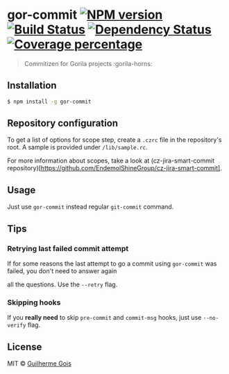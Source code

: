 # gor-commit [![NPM version][npm-image]][npm-url] [![Build Status][travis-image]][travis-url] [![Dependency Status][daviddm-image]][daviddm-url] [![Coverage percentage][coveralls-image]][coveralls-url]

> Commitizen for Gorila projects :gorila-horns:

## Installation

```sh
$ npm install -g gor-commit
```

## Repository configuration

To get a list of options for scope step, create a `.czrc` file in the repository's root. A sample is provided under `/lib/sample.rc`.

For more information about scopes, take a look at (cz-jira-smart-commit repository)[https://github.com/EndemolShineGroup/cz-jira-smart-commit].

## Usage

Just use `gor-commit` instead regular `git-commit` command.

## Tips

### Retrying last failed commit attempt

If for some reasons the last attempt to go a commit using `gor-commit` was failed, you don't need to answer again

all the questions. Use the `--retry` flag.

### Skipping hooks

If you **really need** to skip `pre-commit` and `commit-msg` hooks, just use `--no-verify` flag.

## License

MIT © [Guilherme Gois](gois.dev)

[npm-image]: https://badge.fury.io/js/gor-commit.svg
[npm-url]: https://npmjs.org/package/gor-commit
[travis-image]: https://travis-ci.com/guilhermejcgois/gor-commit.svg?branch=master
[travis-url]: https://travis-ci.com/guilhermejcgois/gor-commit
[daviddm-image]: https://david-dm.org/guilhermejcgois/gor-commit.svg?theme=shields.io
[daviddm-url]: https://david-dm.org/guilhermejcgois/gor-commit
[coveralls-image]: https://coveralls.io/repos/guilhermejcgois/gor-commit/badge.svg
[coveralls-url]: https://coveralls.io/r/guilhermejcgois/gor-commit
